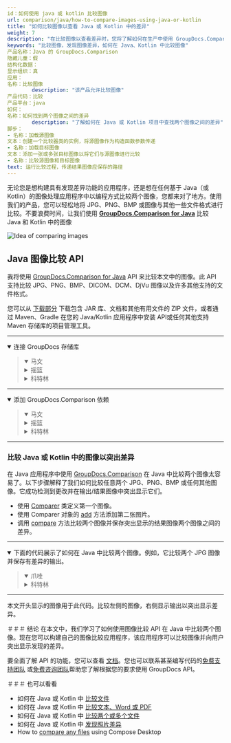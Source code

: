 ```yaml
---
id：如何使用 java 或 kotlin 比较图像
url: comparison/java/how-to-compare-images-using-java-or-kotlin
title: "如何比较图像以查看 Java 或 Kotlin 中的差异"
weight: 7
description: "在比较图像以查看差异时，您将了解如何在生产中使用 GroupDocs.Comparison for Java。查看 GroupDocs.Comparison API 的文件比较敏感度配置和其他用例"
keywords: "比较图像，发现图像差异，如何在 Java、Kotlin 中比较图像"
产品名称：Java 的 GroupDocs.Comparison
隐藏儿童：假
结构化数据：
显示组织：真
应用：
名称：比较图像
        description: "该产品允许比较图像"
产品代码：比较
产品平台：java
如何：
名称：如何找到两个图像之间的差异
        description: "了解如何在 Java 或 Kotlin 项目中查找两个图像之间的差异"
脚步：
- 名称：加载源图像
文本：创建一个比较器类的实例，将源图像作为构造函数参数传递
- 名称：加载目标图像
文本：添加一张或多张目标图像以将它们与源图像进行比较
- 名称：比较源图像和目标图像
text: 运行比较过程，传递结果图像应保存的路径
---
```

无论您是想构建具有发现差异功能的应用程序，还是想在任何基于 Java（或 Kotlin）的图像处理应用程序中以编程方式比较两个图像，您都来对了地方。使用我们的产品，您可以轻松地将 JPG、PNG、BMP 或图像与其他一些文件格式进行比较。不要浪费时间，让我们使用 **[GroupDocs.Comparison for Java](https://products.groupdocs.com/comparison/java)** 比较 Java 和 Kotlin 中的图像

![Idea of comparing images](comparison/java/images/how-to-compare-images.png)

## Java 图像比较 API

我将使用 [GroupDocs.Comparison for Java](https://products.groupdocs.com/comparison/java) API 来比较本文中的图像。此 API 支持比较 JPG、PNG、BMP、DICOM、DCM、DjVu 图像以及许多其他支持的文件格式。

您可以从 [下载部分](https://downloads.groupdocs.com/comparison/java) 下载包含 JAR 库、文档和其他有用文件的 ZIP 文件，或者通过 Maven、Gradle 在您的 Java/Kotlin 应用程序中安装 API或任何其他支持 Maven 存储库的项目管理工具。

---

<details open><summary>连接 GroupDocs 存储库</summary><blockquote>
<details open><summary>马文</summary>

<script src="https://gist.github.com/groupdocs-comparison-gists/9de00b81ae5dd326fc85fecb5c1220a6.js"></script>

</details>
<details><summary>摇篮</summary>

<script src="https://gist.github.com/groupdocs-comparison-gists/15f77ae825f310acd9cad555dcea0019.js"></script>

</details>
<details><summary>科特林</summary>

<script src="https://gist.github.com/groupdocs-comparison-gists/ad7ad48d4e7f9f60e858c7ba546f3745.js"></script>

</details>
</blockquote></details>

---

<details open><summary>添加 GroupDocs.Comparison 依赖</summary><blockquote>
<details open><summary>马文</summary>

<script src="https://gist.github.com/groupdocs-comparison-gists/f4d8f0b56d1dfa24dea18c68cd9d8001.js"></script>

</details>
<details><summary>摇篮</summary>

<script src="https://gist.github.com/groupdocs-comparison-gists/b760d58061daa45d9b211e2701aa52b5.js"></script>

</details>
<details><summary>科特林</summary>

<script src="https://gist.github.com/groupdocs-comparison-gists/b20a9f70c3442ca586a95b00a778a464.js"></script>

</details>
</blockquote></details>

---

### 比较 Java 或 Kotlin 中的图像以突出差异

在 Java 应用程序中使用 [GroupDocs.Comparison](https://products.groupdocs.com/comparison) 在 Java 中比较两个图像太容易了。以下步骤解释了我们如何比较任意两个 JPG、PNG、BMP 或任何其他图像。它成功检测到更改并在输出/结果图像中突出显示它们。

* 使用 [Comparer](https://apireference.groupdocs.com/comparison/java/com.groupdocs.comparison/Comparer) 类定义第一个图像。
* 使用 Comparer 对象的 [add](https://apireference.groupdocs.com/comparison/java/com.groupdocs.comparison/Comparer#add(java.io.InputStream...)) 方法添加第二张图片。
* 调用 [compare](https://apireference.groupdocs.com/comparison/java/com.groupdocs.comparison/Comparer#compare(java.io.OutputStream)) 方法比较两个图像并保存突出显示的结果图像两个图像之间的差异。

---

<details open><summary>下面的代码展示了如何在 Java 中比较两个图像。例如，它比较两个 JPG 图像并保存有差异的输出。</summary><blockquote>
<details open><summary>爪哇</summary>

<script src="https://gist.github.com/groupdocs-comparison-gists/a95fbd4fb36fc8bf201e3a187a637750.js"></script>

</details>

<details><summary>科特林</summary>

<script src="https://gist.github.com/groupdocs-comparison-gists/bebea06fbaf649b6582ea86967994193.js"></script>

</details>
</blockquote></details>

---

本文开头显示的图像用于此代码。比较左侧的图像，右侧显示输出以突出显示差异。

＃＃＃ 结论
在本文中，我们学习了如何使用图像比较 API 在 Java 中比较两个图像。现在您可以构建自己的图像比较应用程序，该应用程序可以比较图像并向用户突出显示发现的差异。

要全面了解 API 的功能，您可以查看 [文档](https://docs.groupdocs.com/comparison/java)。您也可以联系甚至编写代码的[免费支持团队](https://forum.groupdocs.com/c/comparison) 或[免费咨询团队](https://groupdocs-free-consulting.github.io)帮助您了解根据您的要求使用 GroupDocs API。

＃＃＃ 也可以看看

* 如何在 Java 或 Kotlin 中 [比较文件](/comparison/java/how-to-compare-files-in-java-or-kotlin)
* 如何在 Java 或 Kotlin 中 [比较文本、Word 或 PDF](/comparison/java/how-to-compare-text-word-pdf-in-java-or-kotlin)
* 如何在 Java 或 Kotlin 中 [比较两个或多个文件](/comparison/java/how-to-compare-two-or-more-files-in-java-or-kotlin)
* 如何在 Java 或 Kotlin 中 [发现照片差异](/comparison/java/how-to-spot-photos-differences-in-java-or-kotlin)
* How to [compare any files](/comparison/java/how-to-compare-any-files-using-compose-desktop) using Compose Desktop
